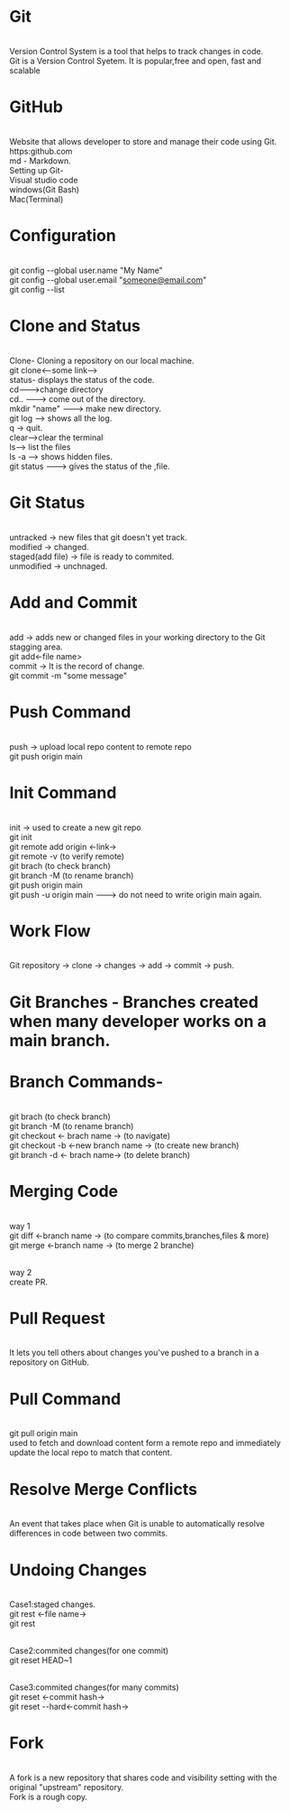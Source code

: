 # Git
<br> Version Control System is a tool that helps to track changes in code.
<br> Git is a Version Control Syetem. It is popular,free and open, fast and scalable
# GitHub
<br> Website that allows developer to store and manage their code using Git.
<br> https:github.com
<br> md - Markdown.
<br> Setting up Git-
<br> Visual studio code
<br> windows(Git Bash)
<br> Mac(Terminal)  

# Configuration 
<br> git config --global user.name "My Name"
<br> git config --global user.email "someone@email.com"
<br> git config --list

# Clone and Status
<br> Clone- Cloning a repository on our local machine.
<br> git clone<--some link-->
<br> status- displays the status of the code.
<br> cd--->change directory
<br> cd.. ---> come out of the directory.
<br> mkdir "name" ---> make new directory.
<br> git log --> shows all the log.
<br> q -> quit. 
<br> clear-->clear the terminal
<br> ls--> list the files
<br> ls -a --> shows hidden files.
<br> git status ---> gives the status of the ,file.

# Git Status
<br> untracked -> new files that git doesn't yet track.
<br> modified -> changed.
<br> staged(add file) -> file is ready to commited.
<br> unmodified -> unchnaged.

# Add and Commit
<br>  add -> adds new or changed files in your working directory  to the Git stagging area.
<br> git add<-file name>
<br> commit -> It is the record of change.
<br> git commit -m "some message"

# Push Command
<br> push -> upload local repo content to remote repo
<br> git push origin main

# Init Command
<br> init -> used to create a new git repo
<br> git init 
<br> git remote add origin <-link->
<br> git remote -v    (to verify remote)
<br> git brach        (to check branch) 
<br> git branch -M    (to rename branch)
<br> git push origin  main
<br> git push -u origin main ---> do not need to write origin main again.

# Work Flow
<br> Git repository -> clone ->  changes -> add -> commit -> push.
  
# Git Branches - Branches created when many developer works on a main branch.

# Branch Commands-
<br> git brach   (to check branch)
<br> git branch -M   (to rename branch)
<br> git checkout <- brach name ->   (to navigate)
<br> git checkout -b <-new branch name ->  (to create new branch)
<br> git branch -d <- brach name->  (to delete branch)

# Merging Code
<br> way 1
<br> git diff <-branch name ->   (to compare commits,branches,files & more)
<br> git merge <-branch name ->  (to merge 2 branche)

<br> way 2
<br> create PR.

# Pull Request
<br> It lets you tell others about changes you've pushed to a branch in a repository on GitHub.


# Pull Command
<br> git pull origin main
<br> used to fetch and download content form a remote repo and immediately update the local repo to match that content.

# Resolve Merge Conflicts
<br> An event that takes place when Git is unable to automatically resolve differences in code between two commits.

# Undoing Changes
<br> Case1:staged changes.
<br> git rest <-file name->
<br> git rest

<br> Case2:commited changes(for one commit)
<br> git reset HEAD~1

<br> Case3:commited changes(for many commits)
<br> git reset <-commit hash->
<br> git reset --hard<-commit hash->

# Fork
<br> A fork is a new repository that shares code and visibility setting with the original "upstream" repository.
<br> Fork is a rough copy.